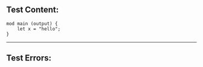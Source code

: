 
Test Content: 
-------------------------
```
mod main (output) {
    let x = "hello";
}
```
------------------------

Test Errors:
-------------------------
```

```

